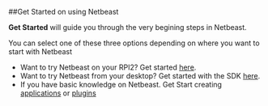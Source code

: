 ##Get Started on using Netbeast

**Get Started** will guide you through the very begining steps in Netbeast.

You can select one of these three options depending on where you want to start with Netbeast

 * Want to try Netbeast on your RPI2? Get started [here](./get_started_with_raspberry_pi_2.md).
 * Want to try Netbeast from your desktop? Get started with the SDK [here](./get_started_from_your_desktop.md).
 * If you have basic knowledge on Netbeast. Get Start creating
 [applications](../creating_an_application/index.md) or
 [plugins](../creating_a_plugin/index.md)
